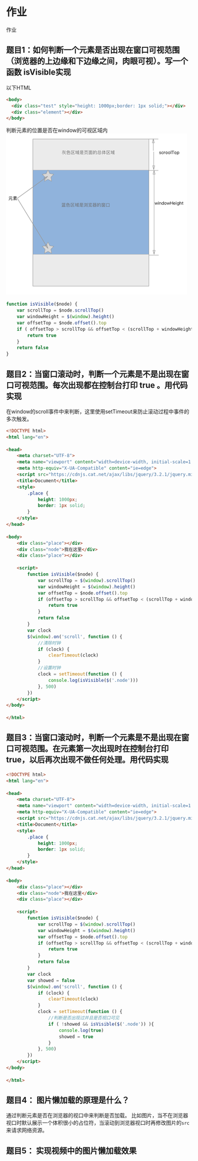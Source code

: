 # 作业

作业

## 题目1：如何判断一个元素是否出现在窗口可视范围（浏览器的上边缘和下边缘之间，肉眼可视）。写一个函数 isVisible实现

以下HTML

```html
<body>
  <div class="test" style="height: 1000px;border: 1px solid;"></div>
  <div class="element"></div>
</body>
```

判断元素的位置是否在window的可视区域内
![元素可视](https://raw.githubusercontent.com/gl09025/image_respository/master/2018%E5%B9%B401%E6%9C%8823%E6%97%A5/%E5%85%83%E7%B4%A0%E5%8F%AF%E8%A7%86.png)

```javascript
function isVisible($node) {
    var scrollTop = $node.scrollTop()
    var windowHeight = $(window).height()
    var offsetTop = $node.offset().top
    if ( offsetTop > scrollTop && offsetTop < (scrollTop + windowHeight)) {
        return true
    }
    return false
}
```

## 题目2：当窗口滚动时，判断一个元素是不是出现在窗口可视范围。每次出现都在控制台打印 true 。用代码实现

在window的scroll事件中来判断，这里使用setTimeout来防止滚动过程中事件的多次触发。

```html
<!DOCTYPE html>
<html lang="en">

<head>
    <meta charset="UTF-8">
    <meta name="viewport" content="width=device-width, initial-scale=1.0">
    <meta http-equiv="X-UA-Compatible" content="ie=edge">
    <script src="https://cdnjs.cat.net/ajax/libs/jquery/3.2.1/jquery.min.js"></script>
    <title>Document</title>
    <style>
        .place {
            height: 1000px;
            border: 1px solid;
        }
    </style>
</head>

<body>
    <div class="place"></div>
    <div class="node">我在这里</div>
    <div class="place"></div>

    <script>
        function isVisible($node) {
            var scrollTop = $(window).scrollTop()
            var windowHeight = $(window).height()
            var offsetTop = $node.offset().top
            if (offsetTop > scrollTop && offsetTop < (scrollTop + windowHeight)) {
                return true
            }
            return false
        }
        var clock
        $(window).on('scroll', function () {
            //清除时钟
            if (clock) {
                clearTimeout(clock)
            }
            //设置时钟
            clock = setTimeout(function () {
                console.log(isVisible($('.node')))
            }, 500)
        })
    </script>
</body>

</html>
```

## 题目3：当窗口滚动时，判断一个元素是不是出现在窗口可视范围。在元素第一次出现时在控制台打印 true，以后再次出现不做任何处理。用代码实现

```html
<!DOCTYPE html>
<html lang="en">

<head>
    <meta charset="UTF-8">
    <meta name="viewport" content="width=device-width, initial-scale=1.0">
    <meta http-equiv="X-UA-Compatible" content="ie=edge">
    <script src="https://cdnjs.cat.net/ajax/libs/jquery/3.2.1/jquery.min.js"></script>
    <title>Document</title>
    <style>
        .place {
            height: 1000px;
            border: 1px solid;
        }
    </style>
</head>

<body>
    <div class="place"></div>
    <div class="node">我在这里</div>
    <div class="place"></div>

    <script>
        function isVisible($node) {
            var scrollTop = $(window).scrollTop()
            var windowHeight = $(window).height()
            var offsetTop = $node.offset().top
            if (offsetTop > scrollTop && offsetTop < (scrollTop + windowHeight)) {
                return true
            }
            return false
        }
        var clock
        var showed = false
        $(window).on('scroll', function () {
            if (clock) {
                clearTimeout(clock)
            }
            clock = setTimeout(function () {
                //判断是否出现过并且是否视口可见
                if ( !showed && isVisible($('.node')) ){
                    console.log(true)
                    showed = true
                }
            }, 500)
        })
    </script>
</body>

</html>
```

## 题目4： 图片懒加载的原理是什么？

通过判断元素是否在浏览器的视口中来判断是否加载。
比如图片，当不在浏览器视口时默认展示一个体积很小的占位符，当滚动到浏览器视口时再修改图片的`src` 来请求网络资源。

## 题目5： 实现视频中的图片懒加载效果

